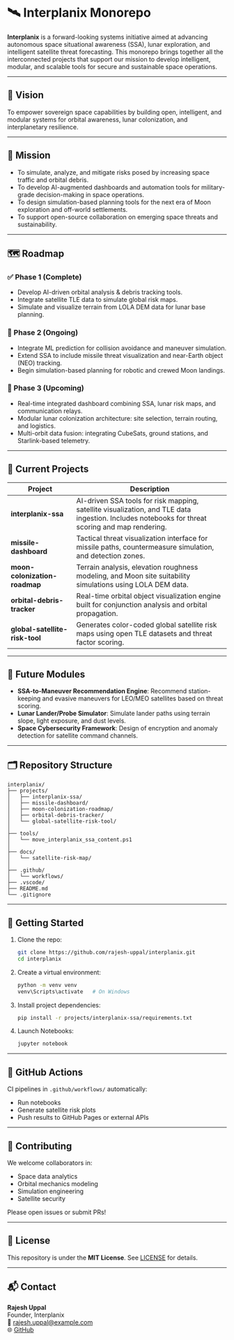 
# 🛰️ Interplanix Monorepo

**Interplanix** is a forward-looking systems initiative aimed at advancing autonomous space situational awareness (SSA), lunar exploration, and intelligent satellite threat forecasting. This monorepo brings together all the interconnected projects that support our mission to develop intelligent, modular, and scalable tools for secure and sustainable space operations.

---

## 🌌 Vision

To empower sovereign space capabilities by building open, intelligent, and modular systems for orbital awareness, lunar colonization, and interplanetary resilience.

---

## 🎯 Mission

- To simulate, analyze, and mitigate risks posed by increasing space traffic and orbital debris.
- To develop AI-augmented dashboards and automation tools for military-grade decision-making in space operations.
- To design simulation-based planning tools for the next era of Moon exploration and off-world settlements.
- To support open-source collaboration on emerging space threats and sustainability.

---

## 🗺️ Roadmap

### ✅ Phase 1 (Complete)
- Develop AI-driven orbital analysis & debris tracking tools.
- Integrate satellite TLE data to simulate global risk maps.
- Simulate and visualize terrain from LOLA DEM data for lunar base planning.

### 🧪 Phase 2 (Ongoing)
- Integrate ML prediction for collision avoidance and maneuver simulation.
- Extend SSA to include missile threat visualization and near-Earth object (NEO) tracking.
- Begin simulation-based planning for robotic and crewed Moon landings.

### 🚀 Phase 3 (Upcoming)
- Real-time integrated dashboard combining SSA, lunar risk maps, and communication relays.
- Modular lunar colonization architecture: site selection, terrain routing, and logistics.
- Multi-orbit data fusion: integrating CubeSats, ground stations, and Starlink-based telemetry.

---

## 🧠 Current Projects

| Project | Description |
|--------|-------------|
| **interplanix-ssa** | AI-driven SSA tools for risk mapping, satellite visualization, and TLE data ingestion. Includes notebooks for threat scoring and map rendering. |
| **missile-dashboard** | Tactical threat visualization interface for missile paths, countermeasure simulation, and detection zones. |
| **moon-colonization-roadmap** | Terrain analysis, elevation roughness modeling, and Moon site suitability simulations using LOLA DEM data. |
| **orbital-debris-tracker** | Real-time orbital object visualization engine built for conjunction analysis and orbital propagation. |
| **global-satellite-risk-tool** | Generates color-coded global satellite risk maps using open TLE datasets and threat factor scoring. |

---

## 🔮 Future Modules

- **SSA-to-Maneuver Recommendation Engine**: Recommend station-keeping and evasive maneuvers for LEO/MEO satellites based on threat scoring.
- **Lunar Lander/Probe Simulator**: Simulate lander paths using terrain slope, light exposure, and dust levels.
- **Space Cybersecurity Framework**: Design of encryption and anomaly detection for satellite command channels.

---

## 🗂️ Repository Structure

```
interplanix/
├── projects/
│   ├── interplanix-ssa/
│   ├── missile-dashboard/
│   ├── moon-colonization-roadmap/
│   ├── orbital-debris-tracker/
│   └── global-satellite-risk-tool/
│
├── tools/
│   └── move_interplanix_ssa_content.ps1
│
├── docs/
│   └── satellite-risk-map/
│
├── .github/
│   └── workflows/
├── .vscode/
├── README.md
└── .gitignore
```

---

## 🚀 Getting Started

1. Clone the repo:
   ```bash
   git clone https://github.com/rajesh-uppal/interplanix.git
   cd interplanix
   ```

2. Create a virtual environment:
   ```bash
   python -m venv venv
   venv\Scripts\activate   # On Windows
   ```

3. Install project dependencies:
   ```bash
   pip install -r projects/interplanix-ssa/requirements.txt
   ```

4. Launch Notebooks:
   ```bash
   jupyter notebook
   ```

---

## 🤖 GitHub Actions

CI pipelines in `.github/workflows/` automatically:
- Run notebooks
- Generate satellite risk plots
- Push results to GitHub Pages or external APIs

---

## 🤝 Contributing

We welcome collaborators in:
- Space data analytics  
- Orbital mechanics modeling  
- Simulation engineering  
- Satellite security

Please open issues or submit PRs!

---

## 📜 License

This repository is under the **MIT License**. See [LICENSE](LICENSE) for details.

---

## 📬 Contact

**Rajesh Uppal**  
Founder, Interplanix  
📧 rajesh.uppal@example.com  
🌐 [GitHub](https://github.com/rajesh-uppal)
